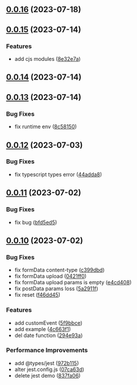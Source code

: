 ## [0.0.16](https://github.com/cc-hearts/utils-client/compare/v0.0.15...v0.0.16) (2023-07-18)

## [0.0.15](https://github.com/cc-hearts/utils-client/compare/v0.0.14...v0.0.15) (2023-07-14)

### Features

- add cjs modules ([8e32e7a](https://github.com/cc-hearts/utils-client/commit/8e32e7ae92932057d06bde41f7bcfbc215ba8cc2))

## [0.0.14](https://github.com/cc-hearts/utils-client/compare/v0.0.13...v0.0.14) (2023-07-14)

## [0.0.13](https://github.com/cc-hearts/utils-client/compare/v0.0.12...v0.0.13) (2023-07-14)

### Bug Fixes

- fix runtime env ([8c58150](https://github.com/cc-hearts/utils-client/commit/8c581508e98469711fdbd523a09a591e1bfb96f2))

## [0.0.12](https://github.com/cc-hearts/utils-client/compare/v0.0.11...v0.0.12) (2023-07-03)

### Bug Fixes

- fix typescript types error ([44adda8](https://github.com/cc-hearts/utils-client/commit/44adda801d354a38aa96638af1d7aad7875f63ac))

## [0.0.11](https://github.com/cc-hearts/utils-client/compare/v0.0.10...v0.0.11) (2023-07-02)

### Bug Fixes

- fix bug ([bfd5ed5](https://github.com/cc-hearts/utils-client/commit/bfd5ed54c20c6fbf3424b5df2e8a5c8bcce099e3))

## [0.0.10](https://github.com/cc-hearts/utils-client/compare/f46dd452885a15e290c2fa9a111af4a7cf5f2528...v0.0.10) (2023-07-02)

### Bug Fixes

- fix formData content-type ([c399dbd](https://github.com/cc-hearts/utils-client/commit/c399dbdbaf6ddbc59d6efcc644b78d0cd729edc2))
- fix formData upload ([0421ff0](https://github.com/cc-hearts/utils-client/commit/0421ff04288b443a7c3d0afa947ad59a40594fed))
- fix formData upload params is empty ([e4cd408](https://github.com/cc-hearts/utils-client/commit/e4cd408c3293d9afd0a1054463a22f65d8341231))
- fix postData params loss ([5a2911f](https://github.com/cc-hearts/utils-client/commit/5a2911f5562555c2563d80397faec3265d2e74d7))
- fix reset ([f46dd45](https://github.com/cc-hearts/utils-client/commit/f46dd452885a15e290c2fa9a111af4a7cf5f2528))

### Features

- add customEvent ([5f9bbce](https://github.com/cc-hearts/utils-client/commit/5f9bbce4f9fb62b9d91448f441bfa7ed09a69e73))
- add example ([4c663f1](https://github.com/cc-hearts/utils-client/commit/4c663f18550a23204e59cad145df08405c02a8ca))
- del date function ([294e93a](https://github.com/cc-hearts/utils-client/commit/294e93a0c07092abb334f25cc0dbcd976794ce91))

### Performance Improvements

- add @types/jest ([972b115](https://github.com/cc-hearts/utils-client/commit/972b115f5375b17277b79fded7b56c44419babe4))
- alter jest.config.js ([07ca63d](https://github.com/cc-hearts/utils-client/commit/07ca63da0937ced5316c9063ad8b6b406650c7ce))
- delete jest demo ([837fa06](https://github.com/cc-hearts/utils-client/commit/837fa06ace1161c303e25ddab9bbec9b813da947))
